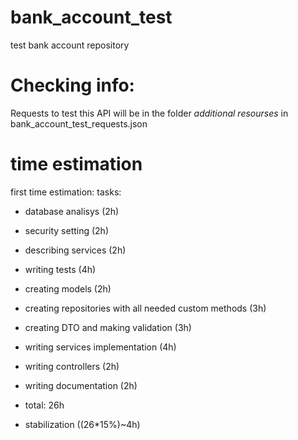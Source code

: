 # bank_account_test
test bank account repository

# Checking info:
Requests to test this API will be in the folder *additional resourses* in bank_account_test_requests.json

# time estimation
first time estimation:
tasks:
- database analisys (2h)
- security setting (2h)
- describing services (2h)
- writing tests (4h)
- creating models (2h)
- creating repositories with all needed custom methods (3h)
- creating DTO and making validation (3h)
- writing services implementation (4h)
- writing controllers (2h)
- writing documentation (2h)
- total: 26h

- stabilization ((26*15%)~4h)
